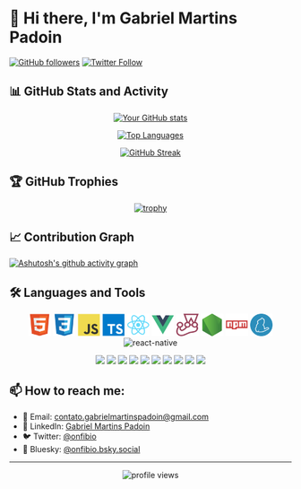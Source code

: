 # 👋 Hi there, I'm Gabriel Martins Padoin

[![GitHub followers](https://img.shields.io/github/followers/gmartpad?label=Follow&style=social)](https://github.com/gmartpad)
[![Twitter Follow](https://img.shields.io/twitter/follow/onfibio?label=Follow&style=social)](https://twitter.com/onfibio)

## 📊 GitHub Stats and Activity

<div align="center">
  
[![Your GitHub stats](https://github-readme-stats.vercel.app/api?username=gmartpad&show_icons=true&theme=dracula&hide_rank=true)](https://github.com/anuraghazra/github-readme-stats)

[![Top Languages](https://github-readme-stats.vercel.app/api/top-langs/?username=gmartpad&layout=compact&theme=dracula)](https://github.com/anuraghazra/github-readme-stats)

[![GitHub Streak](https://github-readme-streak-stats.herokuapp.com/?user=gmartpad&theme=dracula)](https://git.io/streak-stats)

</div>

## 🏆 GitHub Trophies
<p align="center">
  <a href="https://github.com/ryo-ma/github-profile-trophy">
    <img src="https://github-profile-trophy.vercel.app/?username=gmartpad&theme=dracula&column=5&margin-w=15&margin-h=15" alt="trophy" />
  </a>
</p>

## 📈 Contribution Graph
[![Ashutosh's github activity graph](https://github-readme-activity-graph.vercel.app/graph?username=gmartpad&theme=dracula)](https://github.com/ashutosh00710/github-readme-activity-graph)

## 🛠️ Languages and Tools
<p align="center">
  <!-- Languages -->
  <img src="https://raw.githubusercontent.com/devicons/devicon/master/icons/html5/html5-original.svg" alt="html5" width="40" height="40"/>
  <img src="https://raw.githubusercontent.com/devicons/devicon/master/icons/css3/css3-original.svg" alt="css3" width="40" height="40"/>
  <img src="https://raw.githubusercontent.com/devicons/devicon/master/icons/javascript/javascript-original.svg" alt="javascript" width="40" height="40"/>
  <img src="https://raw.githubusercontent.com/devicons/devicon/master/icons/typescript/typescript-original.svg" alt="typescript" width="40" height="40"/>
  
  <!-- Frameworks & Libraries -->
  <img src="https://raw.githubusercontent.com/devicons/devicon/master/icons/react/react-original.svg" alt="react" width="40" height="40"/>
  <img src="https://raw.githubusercontent.com/devicons/devicon/master/icons/vuejs/vuejs-original.svg" alt="vue" width="40" height="40"/>
  <img src="https://raw.githubusercontent.com/devicons/devicon/master/icons/jest/jest-plain.svg" alt="jest" width="40" height="40"/>
  
  <!-- Runtime & Package Managers -->
  <img src="https://raw.githubusercontent.com/devicons/devicon/master/icons/nodejs/nodejs-original.svg" alt="nodejs" width="40" height="40"/>
  <img src="https://raw.githubusercontent.com/devicons/devicon/master/icons/npm/npm-original-wordmark.svg" alt="npm" width="40" height="40"/>
  <img src="https://raw.githubusercontent.com/devicons/devicon/master/icons/yarn/yarn-original.svg" alt="yarn" width="40" height="40"/>
  
  <!-- Mobile Development -->
  <img src="https://raw.githubusercontent.com/kristerkari/react-native-svg-transformer/master/images/react-native-logo.png" alt="react-native" width="40" height="40"/>
</p>

<!-- Optional: Add badges for each technology -->
<p align="center">
  <img src="https://img.shields.io/badge/JavaScript-F7DF1E?style=for-the-badge&logo=javascript&logoColor=black" />
  <img src="https://img.shields.io/badge/TypeScript-007ACC?style=for-the-badge&logo=typescript&logoColor=white" />
  <img src="https://img.shields.io/badge/React-20232A?style=for-the-badge&logo=react&logoColor=61DAFB" />
  <img src="https://img.shields.io/badge/Vue.js-35495E?style=for-the-badge&logo=vue.js&logoColor=4FC08D" />
  <img src="https://img.shields.io/badge/Jest-323330?style=for-the-badge&logo=Jest&logoColor=white" />
  <img src="https://img.shields.io/badge/Node.js-43853D?style=for-the-badge&logo=node.js&logoColor=white" />
  <img src="https://img.shields.io/badge/npm-CB3837?style=for-the-badge&logo=npm&logoColor=white" />
  <img src="https://img.shields.io/badge/Yarn-2C8EBB?style=for-the-badge&logo=yarn&logoColor=white" />
  <img src="https://img.shields.io/badge/React_Native-20232A?style=for-the-badge&logo=react&logoColor=61DAFB" />
  <img src="https://img.shields.io/badge/Expo-000020?style=for-the-badge&logo=expo&logoColor=white" />
</p>

## 📫 How to reach me:
- 📧 Email: contato.gabrielmartinspadoin@gmail.com
- 💼 LinkedIn: [Gabriel Martins Padoin](https://www.linkedin.com/in/gabriel-martins-padoin-0aba40153/?locale=en_US)
- 🐦 Twitter: [@onfibio](https://twitter.com/onfibio)
- 🦋 Bluesky: [@onfibio.bsky.social](https://bsky.app/profile/onfibio.bsky.social)

---
<p align="center">
  <img src="https://komarev.com/ghpvc/?username=gmartpad&label=Profile%20views&color=0e75b6&style=flat" alt="profile views" />
</p>
